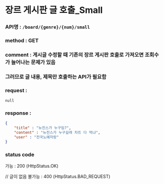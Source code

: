 # 장르 게시판 글 호출_Small
### API명 : `/board/{genre}/{num}/small`

### method : GET

### comment : 게시글 수정할 때 기존의 장르 게시판 호출로 가져오면 조회수가 늘어나는 문제가 있음
###           그러므로 글 내용, 제목만 호출하는 API가 필요함

### request :
    null

### response :
~~~json
{
    "title" : "뉴진스가 누구임?",
    "content" : "뉴진스가 누구길래 차트 다 먹냐",
    "user" : "전국노예자랑"
}
~~~
### status code
가능 : 200 (HttpStatus.OK)

// 글이 없음
불가능 : 400 (HttpStatus.BAD_REQUEST)